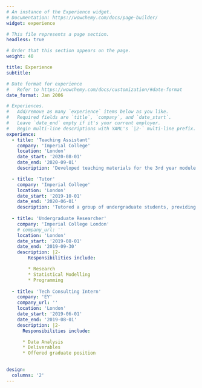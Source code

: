 ```yaml
---
# An instance of the Experience widget.
# Documentation: https://wowchemy.com/docs/page-builder/
widget: experience

# This file represents a page section.
headless: true

# Order that this section appears on the page.
weight: 40

title: Experience
subtitle:

# Date format for experience
#   Refer to https://wowchemy.com/docs/customization/#date-format
date_format: Jan 2006

# Experiences.
#   Add/remove as many `experience` items below as you like.
#   Required fields are `title`, `company`, and `date_start`.
#   Leave `date_end` empty if it's your current employer.
#   Begin multi-line descriptions with YAML's `|2-` multi-line prefix.
experience:
  - title: 'Teaching Assistant'
    company: 'Imperial College'
    location: 'London'
    date_start: '2020-08-01'
    date_end: '2020-09-01'
    description: 'Developed teaching materials for the 3rd year module Stochastic Simulation.'

  - title: 'Tutor'
    company: 'Imperial College'
    location: 'London'
    date_start: '2019-10-01'
    date_end: '2020-06-01'
    description: 'Tutored a group of undergraduate students, providing insights into more advanced topics.'
      
  - title: 'Undergraduate Researcher'
    company: 'Imperial College London'
    # company_url: ''
    location: 'London'
    date_start: '2019-08-01'
    date_end: '2019-09-30'
    description: |2-
        Responsibilities include:

        * Research
        * Statistical Modelling
        * Programming
   
  - title: 'Tech Consulting Intern'
    company: 'EY'
    company_url: ''
    location: 'London'
    date_start: '2019-06-01'
    date_end: '2019-08-01'
    description: |2-
      Responsibilities include:

      * Data Analysis
      * Deliverables
      * Offered graduate position
        

design:
  columns: '2'
---
```

